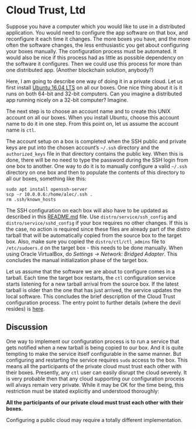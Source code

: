 # Cloud Trust, Ltd

Suppose you have a computer which you would like to use in a distributed application. You would need to configure the app software on that box, and reconfigure it each time it changes. The more boxes you have, and the more often the software changes, the less enthusiastic you get about configuring your boxes manually. The configuration process must be automated. It would also be nice if this process had as little as possible dependency on the software it configures. Then we could use this process for more than one distributed app. (Another blockchain solution, anybody?)

Here, I am going to describe one way of doing it in a private cloud. Let us first install [Ubuntu 16.04 LTS](http://releases.ubuntu.com/16.04/) on all our boxes. One nice thing about it is it runs on both 64-bit and 32-bit computers. Can you imagine a distributed app running nicely on a 32-bit computer? Imagine.

The next step is to choose an account name and to create this UNIX account on all our boxes. When you install Ubuntu, choose this account name to do it in one step. From this point on, let us assume the account name is `ctl`.

The account setup on a box is completed when the SSH public and private keys are put into the chosen account’s `~/.ssh` directory and the `authorized_keys` file in that directory contains the public key. When this is done, there will be no need to type the password during the SSH login from one box to another. One way to do it is to manually configure a valid `~/.ssh` directory on one box and then to populate the contents of this directory to all our boxes, something like this:

    sudo apt install openssh-server
    scp -r 10.0.0.6:/home/alec/.ssh .
    rm .ssh/known_hosts

The SSH configuration on each box will also have to be updated as described in this [README.md](https://github.com/amissine/lnet/blob/master/README.md) file. Use `distro/service/ssh_config` and `distro/service/sshd_config` if your box requires no other changes. If this is the case, no action is required since these files are already part of the distro tarball that will be automatically copied from the source box to the target box. Also, make sure you copied the `distro/ctl/ctl_admins` file to `/etc/sudoers.d` on the target box - this needs to be done manually. When using Oracle VirtualBox, do _Settings -> Network: Bridged Adapter_. This concludes the manual initialization phase of the target box.

Let us assume that the software we are about to configure comes in a tarball. Each time the target box restarts, the `ctl` configuration service starts listening for a new tarball arrival from the source box. If the latest tarball is older than the one that has just arrived, the service updates the local software. This concludes the brief description of the Cloud Trust configuration process. The entry point to further details (where the devil resides) is [here](https://github.com/amissine/lnet/blob/master/test/rc/05/distro/service/ctl).

## Discussion

One way to implement our configuration process is to run a service that gets notified when a new tarball is being copied to our box. And it is quite tempting to make the service itself configurable in the same manner. But configuring and restarting the service requires `sudo` access to the box. This means all the participants of the private cloud must trust each other with their boxes. Presently, any `ctl` user can easily disrupt the cloud severely. It is very probable then that any cloud supporting our configuration process will alvays remain very private. While it may be OK for the time being, this restriction must be stated explicitly and understood thoroughly:

**All the participants of our private cloud must trust each other with their boxes.**

Configuring a public cloud may require a totally different implementation.
